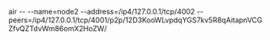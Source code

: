 air -- --name=node2 --address=/ip4/127.0.0.1/tcp/4002 --peers=/ip4/127.0.0.1/tcp/4001/p2p/12D3KooWLvpdqYGS7kv5R8qAitapnVCGZfvQZTdvWm86omX2HoZW/
